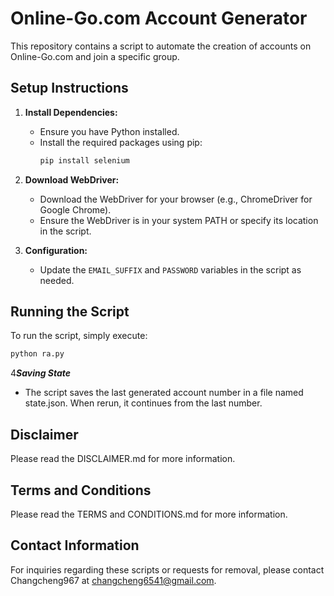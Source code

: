 # Online-Go.com Account Generator

This repository contains a script to automate the creation of accounts on Online-Go.com and join a specific group.

## Setup Instructions

1. **Install Dependencies:**
   - Ensure you have Python installed.
   - Install the required packages using pip:
     ```bash
     pip install selenium
     ```

2. **Download WebDriver:**
   - Download the WebDriver for your browser (e.g., ChromeDriver for Google Chrome).
   - Ensure the WebDriver is in your system PATH or specify its location in the script.

3. **Configuration:**
   - Update the `EMAIL_SUFFIX` and `PASSWORD` variables in the script as needed.

## Running the Script

To run the script, simply execute:
```bash
python ra.py
```

4***Saving State***
  - The script saves the last generated account number in a file named state.json. When rerun, it continues from the last number.

## Disclaimer
Please read the DISCLAIMER.md for more information.

## Terms and Conditions
Please read the TERMS and CONDITIONS.md for more information.

## Contact Information
For inquiries regarding these scripts or requests for removal, please contact Changcheng967 at changcheng6541@gmail.com.
